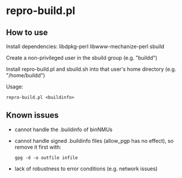 # repro-build.pl

## How to use

Install dependencies:  libdpkg-perl libwww-mechanize-perl sbuild

Create a non-privileged user in the sbuild group (e.g. "buildd")

Install repro-build.pl and sbuild.sh into that user's home directory
(e.g. "/home/buildd")

Usage:

    repro-build.pl <buildinfo>

## Known issues

  * cannot handle the .buildinfo of binNMUs

  * cannot handle signed .buildinfo files (allow\_pgp has no effect),
    so remove it first with:

        gpg -d -o outfile infile

  * lack of robustness to error conditions (e.g. network issues)
